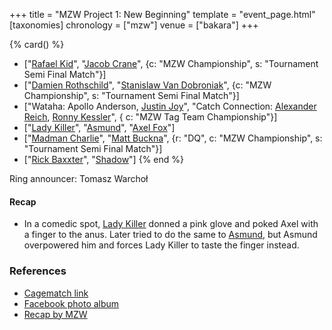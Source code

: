 +++
title = "MZW Project 1: New Beginning"
template = "event_page.html"
[taxonomies]
chronology = ["mzw"]
venue = ["bakara"]
+++

{% card() %}
- ["[Rafael Kid](@/w/rafael-kid.md)", "[Jacob Crane](@/w/jacob-crane.md)", {c: "MZW
      Championship", s: "Tournament Semi Final Match"}]
- ["[Damien Rothschild](@/w/damien-rothschild.md)", "[Stanislaw Van Dobroniak](@/w/stanislaw-van-dobroniak.md)",
  {c: "MZW Championship", s: "Tournament Semi Final Match"}]
- ["Wataha: Apollo Anderson, [Justin Joy](@/w/justin-joy.md)", "Catch Connection:
    [Alexander Reich](@/w/alex-ace.md), [Ronny Kessler](@/w/ronny-kessler.md)", {
    c: "MZW Tag Team Championship"}]
- ["[Lady Killer](@/w/boro.md)", "[Asmund](@/w/asmund.md)", "[Axel Fox](@/w/axel-fox.md)"]
- ["[Madman Charlie](@/w/madman-charlie.md)", "[Matt Buckna](@/w/matt-buckna.md)",
  {r: "DQ", c: "MZW Championship", s: "Tournament Semi Final Match"}]
- ["[Rick Baxxter](@/w/rick-baxxter.md)", "[Shadow](@/w/shadow.md)"]
{% end %}

Ring announcer: Tomasz Warchoł

#### Recap

* In a comedic spot, [Lady Killer](@/w/boro.md) donned a pink glove and poked Axel with a finger to the anus. Later tried to do the same to [Asmund](@/w/asmund.md), but Asmund overpowered him and forces Lady Killer to taste the finger instead.

### References

* [Cagematch link](https://www.cagematch.net/?id=1&nr=322460)
* [Facebook photo album](https://www.facebook.com/media/set/?set=a.1436496766494545&type=3)
* [Recap by MZW](https://youtu.be/2pkg3X3kyY0)
